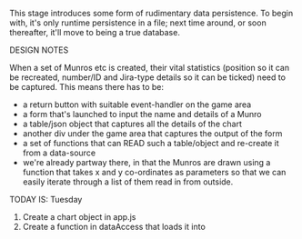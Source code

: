 This stage introduces some form of rudimentary data persistence. To begin with, it's only runtime persistence in a file; next time around,
or soon thereafter, it'll move to being a true database.

DESIGN NOTES

When a set of Munros etc is created, their vital statistics (position so it can be recreated, number/ID and Jira-type details so it can be ticked)
need to be captured. This means there has to be:
- a return button with suitable event-handler on the game area
- a form that's launched to input the name and details of a Munro
- a table/json object that captures all the details of the chart
- another div under the game area that captures the output of the form
- a set of functions that can READ such a table/object and re-create it from a data-source
- we're already partway there, in that the Munros are drawn using a function that
   takes x and y co-ordinates as parameters so that we can easily iterate through
   a list of them read in from outside.

TODAY IS: Tuesday

1) Create a chart object in app.js
2) Create a function in dataAccess that loads it into 